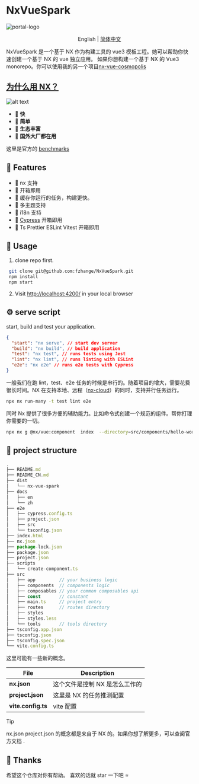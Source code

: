 # NxVueSpark

![portal-logo](https://s1.imagehub.cc/images/2024/03/13/9a73d8333d97ee2a760e2680dce92c0d.png)

<div>
  <p align="center">
    English | <a href="./README_CN.md">简体中文</a>
  </p>
</div>

NxVueSpark 是一个基于 NX 作为构建工具的 vue3 模板工程。她可以帮助你快速创建一个基于 NX 的 vue 独立应用。
如果你想构建一个基于 NX 的 Vue3 monorepo。你可以使用我的另一个项目[nx-vue-cosmopolis](https://github.com/fzhange/nx-vue-cosmopolis)

## [为什么用 NX？](./docs/zh/why.md)

![alt text](./docs/images/ts-benchmark.gif)

- 💪 **快**
- 💪 **简单**
- 💪 **生态丰富**
- 💪 **国外大厂都在用**

这里是官方的 [benchmarks](https://nx.dev/showcase/benchmarks)

## 🚀 Features

- 💪 nx 支持
- 💪 开箱即用
- 💪 缓存你运行的任务，构建更快。
- 💪 多主题支持
- 💪 i18n 支持
- 💪 [Cypress](https://www.cypress.io/) 开箱即用
- 💪 Ts Prettier ESLint Vitest 开箱即用

## 🦄 Usage

1. clone repo first.

```bash
 git clone git@github.com:fzhange/NxVueSpark.git
 npm install
 npm start
```

2. Visit <http://localhost:4200/> in your local browser

## ⚙ serve script

start, build and test your application.

```json
{
  "start": "nx serve", // start dev server
  "build": "nx build", // build application
  "test": "nx test", // runs tests using Jest
  "lint": "nx lint", // runs linting with ESLint
  "e2e": "nx e2e" // runs e2e tests with Cypress
}
```

一般我们在跑 lint，test、e2e 任务的时候是串行的。随着项目的增大，需要花费很长时间。NX 在支持本地、远程（[nx-cloud](https://nx.app/)）的同时，支持并行任务运行。

```bash
npx nx run-many -t test lint e2e
```

同时 Nx 提供了很多方便的辅助能力。比如命令式创建一个规范的组件。帮你打理你需要的一切。

```bash
npx nx g @nx/vue:component  index  --directory=src/components/hello-world
```

## 🌲 project structure

```ts
.
├── README.md
├── README_CN.md
├── dist
│   └── nx-vue-spark
├── docs
│   ├── en
│   └── zh
├── e2e
│   ├── cypress.config.ts
│   ├── project.json
│   ├── src
│   └── tsconfig.json
├── index.html
├── nx.json
├── package-lock.json
├── package.json
├── project.json
├── scripts
│   └── create-component.ts
├── src
│   ├── app         // your business logic
│   ├── components  // components logic
│   ├── composables // your common composables api
│   ├── const       // constant
│   ├── main.ts     // project entry
│   ├── routes      // routes directory
│   ├── styles
│   ├── styles.less
│   └── tools       // tools directory
├── tsconfig.app.json
├── tsconfig.json
├── tsconfig.spec.json
└── vite.config.ts
```

这里可能有一些新的概念。

| **File**           | **Description**                |
| ------------------ | ------------------------------ |
| **nx.json**        | 这个文件是控制 NX 是怎么工作的 |
| **project.json**   | 这里是 NX 的任务推测配置       |
| **vite.config.ts** | vite 配置                      |

> [!TIP]
> nx.json project.json 的概念都是来自于 NX 的。如果你想了解更多，可以查阅官方文档 .

## 🌸 Thanks

希望这个仓库对你有帮助。
喜欢的话就 star 一下吧 ⭐️
